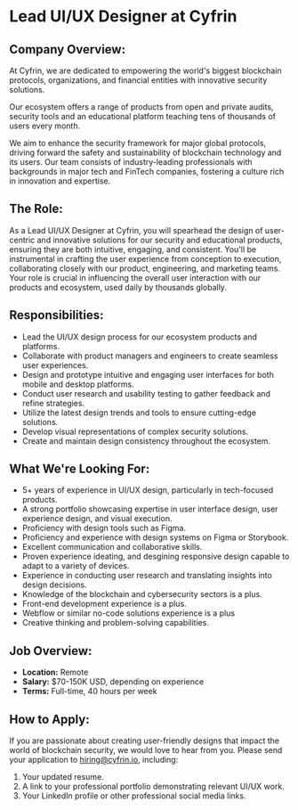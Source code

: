 # Lead UI/UX Designer at Cyfrin

## Company Overview:

At Cyfrin, we are dedicated to empowering the world's biggest blockchain protocols, organizations, and financial entities with innovative security solutions. 

Our ecosystem offers a range of products from open and private audits, security tools and an educational platform teaching tens of thousands of users every month.

We aim to enhance the security framework for major global protocols, driving forward the safety and sustainability of blockchain technology and its users. Our team consists of industry-leading professionals with backgrounds in major tech and FinTech companies, fostering a culture rich in innovation and expertise.

## The Role:

As a Lead UI/UX Designer at Cyfrin, you will spearhead the design of user-centric and innovative solutions for our security and educational products, ensuring they are both intuitive, engaging, and consistent. You'll be instrumental in crafting the user experience from conception to execution, collaborating closely with our product, engineering, and marketing teams. Your role is crucial in influencing the overall user interaction with our products and ecosystem, used daily by thousands globally.

## Responsibilities:

- Lead the UI/UX design process for our ecosystem products and platforms.
- Collaborate with product managers and engineers to create seamless user experiences.
- Design and prototype intuitive and engaging user interfaces for both mobile and desktop platforms.
- Conduct user research and usability testing to gather feedback and refine strategies.
- Utilize the latest design trends and tools to ensure cutting-edge solutions.
- Develop visual representations of complex security solutions.
- Create and maintain design consistency throughout the ecosystem.

## What We're Looking For:

- 5+ years of experience in UI/UX design, particularly in tech-focused products.
- A strong portfolio showcasing expertise in user interface design, user experience design, and visual execution.
- Proficiency with design tools such as Figma.
- Proficiency and experience with design systems on Figma or Storybook.
- Excellent communication and collaborative skills.
- Proven experience ideating, and desgining responsive design capable to adapt to a variety of devices.
- Experience in conducting user research and translating insights into design decisions.
- Knowledge of the blockchain and cybersecurity sectors is a plus.
- Front-end development experience is a plus.
- Webflow or similar no-code solutions experience is a plus
- Creative thinking and problem-solving capabilities.

## Job Overview:

- **Location:** Remote
- **Salary:** $70-150K USD, depending on experience
- **Terms:** Full-time, 40 hours per week

## How to Apply:

If you are passionate about creating user-friendly designs that impact the world of blockchain security, we would love to hear from you. Please send your application to hiring@cyfrin.io, including:

1. Your updated resume.
2. A link to your professional portfolio demonstrating relevant UI/UX work.
3. Your LinkedIn profile or other professional social media links.

